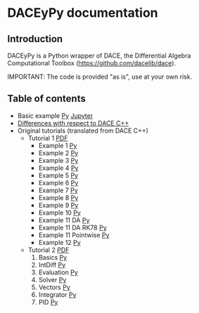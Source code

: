 # DACEyPy documentation

## Introduction

DACEyPy is a Python wrapper of DACE, the Differential Algebra Computational Toolbox
(https://github.com/dacelib/dace).

IMPORTANT: The code is provided "as is", use at your own risk.

## Table of contents

- Basic example [Py](basic_example.py) [Jupyter](basic_example.ipynb)
- [Differences with respect to DACE C++](differences.md)
- Original tutorials (translated from DACE C++)
  - Tutorial 1 [PDF](Tutorials/Tutorial1/Tutorial1_cpp.pdf)
    - Example 1 [Py](Tutorials/Tutorial1/Example1.py)
    - Example 2 [Py](Tutorials/Tutorial1/Example2.py)
    - Example 3 [Py](Tutorials/Tutorial1/Example3.py)
    - Example 4 [Py](Tutorials/Tutorial1/Example4.py)
    - Example 5 [Py](Tutorials/Tutorial1/Example5.py)
    - Example 6 [Py](Tutorials/Tutorial1/Example6.py)
    - Example 7 [Py](Tutorials/Tutorial1/Example7.py)
    - Example 8 [Py](Tutorials/Tutorial1/Example8.py)
    - Example 9 [Py](Tutorials/Tutorial1/Example9.py)
    - Example 10 [Py](Tutorials/Tutorial1/Example10.py)
    - Example 11 DA [Py](Tutorials/Tutorial1/Example11DA.py)
    - Example 11 DA RK78 [Py](Tutorials/Tutorial1/Example11DARK78.py)
    - Example 11 Pointwise [Py](Tutorials/Tutorial1/Example11Pointwise.py)
    - Example 12 [Py](Tutorials/Tutorial1/Example12.py)
  - Tutorial 2 [PDF](Tutorials/Tutorial2/Tutorial2_cpp.pdf)
    1. Basics [Py](Tutorials/Tutorial2/1Basics-Ex.py)
    2. IntDiff [Py](Tutorials/Tutorial2/2IntDiff-Ex.py)
    3. Evaluation [Py](Tutorials/Tutorial2/3Evaluation-Ex.py)
    4. Solver [Py](Tutorials/Tutorial2/4Solver-Ex.py)
    5. Vectors [Py](Tutorials/Tutorial2/5Vectors-Ex.py)
    6. Integrator [Py](Tutorials/Tutorial2/6Integrator-Ex.py)
    7. PID [Py](Tutorials/Tutorial2/7PID-Ex.py)
